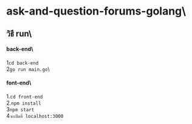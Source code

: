 # ask-and-question-forums-golang\

## วิธี run\

#### back-end\
1`cd back-end`\
2`go run main.go`\

#### font-end\
1.`cd front-end`\
2.`npm install`\
3`npm start`\
4`จะเปิดที่ localhost:3000`
